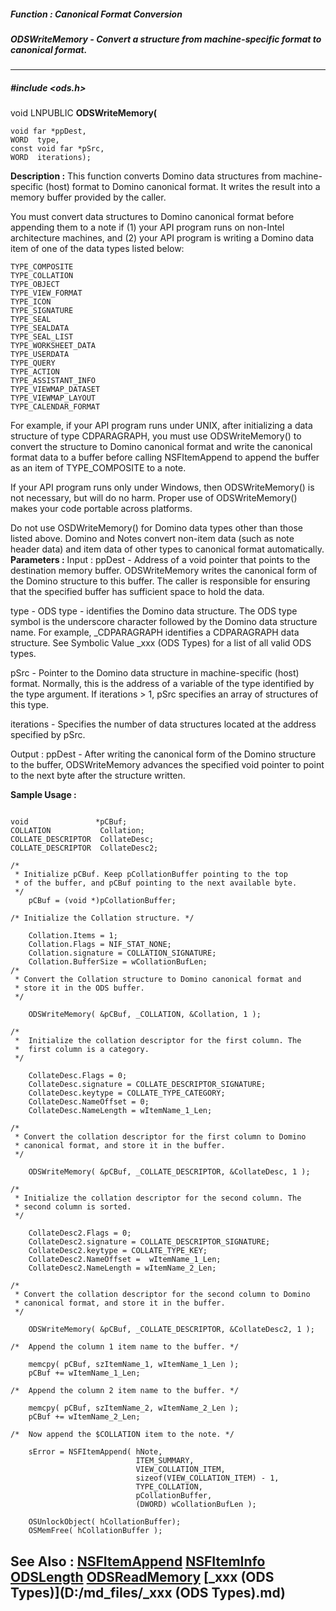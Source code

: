 ##### Function : Canonical Format Conversion
##### ODSWriteMemory - Convert a structure from machine-specific format to canonical format.
---
##### #include <ods.h>
void LNPUBLIC **ODSWriteMemory(**

	void far *ppDest,
	WORD  type,
	const void far *pSrc,
	WORD  iterations);
**Description :**
This function converts Domino data structures from machine-specific (host) 
format to Domino canonical format.  It writes the result into a memory buffer 
provided by the caller.

You must convert data structures to Domino canonical format before appending 
them to a note if (1) your API program runs on non-Intel architecture machines, 
and (2) your API program is writing a Domino data item of one of the data types 
listed below:

    TYPE_COMPOSITE
    TYPE_COLLATION
    TYPE_OBJECT
    TYPE_VIEW_FORMAT
    TYPE_ICON
    TYPE_SIGNATURE
    TYPE_SEAL
    TYPE_SEALDATA
    TYPE_SEAL_LIST
    TYPE_WORKSHEET_DATA
    TYPE_USERDATA
    TYPE_QUERY
    TYPE_ACTION
    TYPE_ASSISTANT_INFO
    TYPE_VIEWMAP_DATASET
    TYPE_VIEWMAP_LAYOUT
    TYPE_CALENDAR_FORMAT

For example, if your API program runs under UNIX, after initializing a data 
structure of type CDPARAGRAPH, you must use ODSWriteMemory() to convert the 
structure to Domino canonical format and write the canonical format data to a 
buffer before calling NSFItemAppend to append the buffer as an item of 
TYPE_COMPOSITE to a note.

If your API program runs only under Windows, then ODSWriteMemory() is not 
necessary, but will do no harm.  Proper use of ODSWriteMemory() makes your code 
portable across platforms.

Do not use OSDWriteMemory() for Domino data types other than those listed 
above.  Domino and Notes convert non-item data (such as note header data) and 
item data of other types to canonical format automatically.
**Parameters :**
Input :
ppDest  -  Address of a void pointer that points to the destination memory buffer.  ODSWriteMemory writes the canonical form of the Domino structure to this buffer.  The caller is responsible for ensuring that the specified buffer has sufficient space to hold the data.

type  -  ODS type - identifies the Domino data structure.  The ODS type symbol is the underscore character followed by the Domino data structure name. For example,  _CDPARAGRAPH identifies a CDPARAGRAPH data structure.  See Symbolic Value _xxx (ODS Types) for a list of all valid ODS types.

pSrc  -  Pointer to the Domino data structure in machine-specific (host) format.  Normally, this is the address of a variable of the type identified by the type argument. If iterations > 1, pSrc specifies an array of structures of this type.

iterations  -  Specifies the number of data structures located at the address specified by pSrc.

Output :
ppDest  -  After writing the canonical form of the Domino structure to the buffer, ODSWriteMemory advances the specified void pointer to point to the next byte after the structure written.

**Sample Usage :**
```

void               *pCBuf;
COLLATION           Collation;
COLLATE_DESCRIPTOR  CollateDesc;
COLLATE_DESCRIPTOR  CollateDesc2;

/* 
 * Initialize pCBuf. Keep pCollationBuffer pointing to the top 
 * of the buffer, and pCBuf pointing to the next available byte.
 */
    pCBuf = (void *)pCollationBuffer;

/* Initialize the Collation structure. */

    Collation.Items = 1;
    Collation.Flags = NIF_STAT_NONE;
    Collation.signature = COLLATION_SIGNATURE;
    Collation.BufferSize = wCollationBufLen;
/*
 * Convert the Collation structure to Domino canonical format and
 * store it in the ODS buffer.
 */

    ODSWriteMemory( &pCBuf, _COLLATION, &Collation, 1 );
    
/*
 *  Initialize the collation descriptor for the first column. The
 *  first column is a category.
 */

    CollateDesc.Flags = 0;   
    CollateDesc.signature = COLLATE_DESCRIPTOR_SIGNATURE;
    CollateDesc.keytype = COLLATE_TYPE_CATEGORY;
    CollateDesc.NameOffset = 0;
    CollateDesc.NameLength = wItemName_1_Len;

/*
 * Convert the collation descriptor for the first column to Domino 
 * canonical format, and store it in the buffer.
 */

    ODSWriteMemory( &pCBuf, _COLLATE_DESCRIPTOR, &CollateDesc, 1 );

/*
 * Initialize the collation descriptor for the second column. The
 * second column is sorted.
 */

    CollateDesc2.Flags = 0;
    CollateDesc2.signature = COLLATE_DESCRIPTOR_SIGNATURE;
    CollateDesc2.keytype = COLLATE_TYPE_KEY;
    CollateDesc2.NameOffset =  wItemName_1_Len;
    CollateDesc2.NameLength = wItemName_2_Len;

/*
 * Convert the collation descriptor for the second column to Domino 
 * canonical format, and store it in the buffer.
 */

    ODSWriteMemory( &pCBuf, _COLLATE_DESCRIPTOR, &CollateDesc2, 1 );

/*  Append the column 1 item name to the buffer. */
    
    memcpy( pCBuf, szItemName_1, wItemName_1_Len );
    pCBuf += wItemName_1_Len;

/*  Append the column 2 item name to the buffer. */
    
    memcpy( pCBuf, szItemName_2, wItemName_2_Len );
    pCBuf += wItemName_2_Len;

/*  Now append the $COLLATION item to the note. */
    
    sError = NSFItemAppend( hNote,
                            ITEM_SUMMARY,
                            VIEW_COLLATION_ITEM,
                            sizeof(VIEW_COLLATION_ITEM) - 1,
                            TYPE_COLLATION,
                            pCollationBuffer,
                            (DWORD) wCollationBufLen );

    OSUnlockObject( hCollationBuffer);
    OSMemFree( hCollationBuffer );
```
**See Also :**
[NSFItemAppend](D:/md_files/NSFItemAppend.md)
[NSFItemInfo](D:/md_files/NSFItemInfo.md)
[ODSLength](D:/md_files/ODSLength.md)
[ODSReadMemory](D:/md_files/ODSReadMemory.md)
[_xxx (ODS Types)](D:/md_files/_xxx (ODS Types).md)
---
